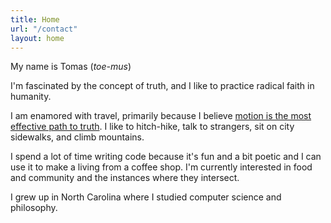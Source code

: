 ```yaml
---
title: Home
url: "/contact"
layout: home
---
```


My name is Tomas (*toe-mus*)

I'm fascinated by the concept of truth, and I like to practice radical faith in humanity.

I am enamored with travel, primarily because I believe [motion is the most effective path to truth](/writing/motion-as-the-most-effective-path-to-truth.html). I like to hitch-hike, talk to strangers, sit on city sidewalks, and climb mountains.

I spend a lot of time writing code because it's fun and a bit poetic and I can use it to make a living from a coffee shop. I'm currently interested in food and community and the instances where they intersect.

I grew up in North Carolina where I studied computer science and philosophy.